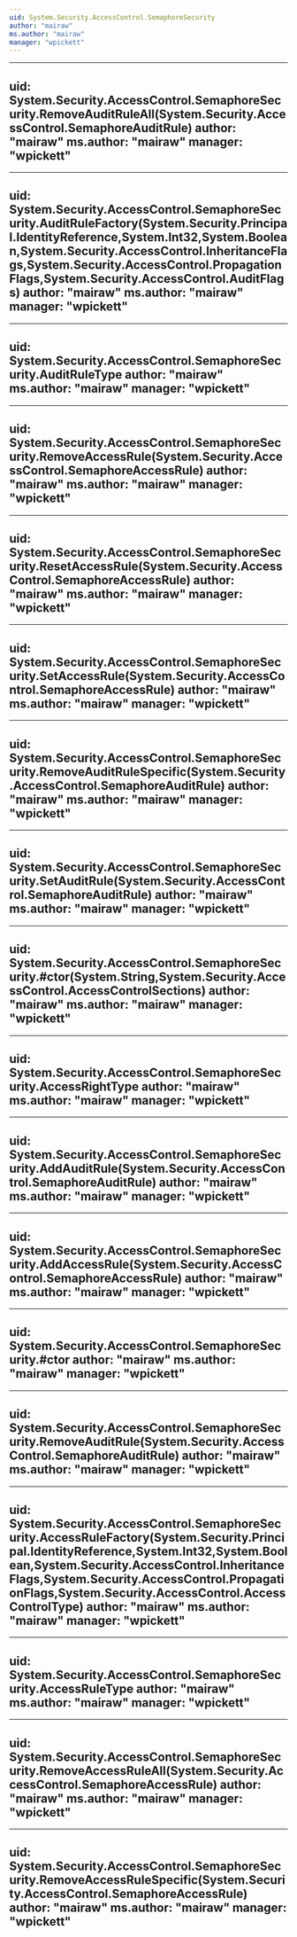 ```yaml
---
uid: System.Security.AccessControl.SemaphoreSecurity
author: "mairaw"
ms.author: "mairaw"
manager: "wpickett"
---
```


---
uid: System.Security.AccessControl.SemaphoreSecurity.RemoveAuditRuleAll(System.Security.AccessControl.SemaphoreAuditRule)
author: "mairaw"
ms.author: "mairaw"
manager: "wpickett"
---

---
uid: System.Security.AccessControl.SemaphoreSecurity.AuditRuleFactory(System.Security.Principal.IdentityReference,System.Int32,System.Boolean,System.Security.AccessControl.InheritanceFlags,System.Security.AccessControl.PropagationFlags,System.Security.AccessControl.AuditFlags)
author: "mairaw"
ms.author: "mairaw"
manager: "wpickett"
---

---
uid: System.Security.AccessControl.SemaphoreSecurity.AuditRuleType
author: "mairaw"
ms.author: "mairaw"
manager: "wpickett"
---

---
uid: System.Security.AccessControl.SemaphoreSecurity.RemoveAccessRule(System.Security.AccessControl.SemaphoreAccessRule)
author: "mairaw"
ms.author: "mairaw"
manager: "wpickett"
---

---
uid: System.Security.AccessControl.SemaphoreSecurity.ResetAccessRule(System.Security.AccessControl.SemaphoreAccessRule)
author: "mairaw"
ms.author: "mairaw"
manager: "wpickett"
---

---
uid: System.Security.AccessControl.SemaphoreSecurity.SetAccessRule(System.Security.AccessControl.SemaphoreAccessRule)
author: "mairaw"
ms.author: "mairaw"
manager: "wpickett"
---

---
uid: System.Security.AccessControl.SemaphoreSecurity.RemoveAuditRuleSpecific(System.Security.AccessControl.SemaphoreAuditRule)
author: "mairaw"
ms.author: "mairaw"
manager: "wpickett"
---

---
uid: System.Security.AccessControl.SemaphoreSecurity.SetAuditRule(System.Security.AccessControl.SemaphoreAuditRule)
author: "mairaw"
ms.author: "mairaw"
manager: "wpickett"
---

---
uid: System.Security.AccessControl.SemaphoreSecurity.#ctor(System.String,System.Security.AccessControl.AccessControlSections)
author: "mairaw"
ms.author: "mairaw"
manager: "wpickett"
---

---
uid: System.Security.AccessControl.SemaphoreSecurity.AccessRightType
author: "mairaw"
ms.author: "mairaw"
manager: "wpickett"
---

---
uid: System.Security.AccessControl.SemaphoreSecurity.AddAuditRule(System.Security.AccessControl.SemaphoreAuditRule)
author: "mairaw"
ms.author: "mairaw"
manager: "wpickett"
---

---
uid: System.Security.AccessControl.SemaphoreSecurity.AddAccessRule(System.Security.AccessControl.SemaphoreAccessRule)
author: "mairaw"
ms.author: "mairaw"
manager: "wpickett"
---

---
uid: System.Security.AccessControl.SemaphoreSecurity.#ctor
author: "mairaw"
ms.author: "mairaw"
manager: "wpickett"
---

---
uid: System.Security.AccessControl.SemaphoreSecurity.RemoveAuditRule(System.Security.AccessControl.SemaphoreAuditRule)
author: "mairaw"
ms.author: "mairaw"
manager: "wpickett"
---

---
uid: System.Security.AccessControl.SemaphoreSecurity.AccessRuleFactory(System.Security.Principal.IdentityReference,System.Int32,System.Boolean,System.Security.AccessControl.InheritanceFlags,System.Security.AccessControl.PropagationFlags,System.Security.AccessControl.AccessControlType)
author: "mairaw"
ms.author: "mairaw"
manager: "wpickett"
---

---
uid: System.Security.AccessControl.SemaphoreSecurity.AccessRuleType
author: "mairaw"
ms.author: "mairaw"
manager: "wpickett"
---

---
uid: System.Security.AccessControl.SemaphoreSecurity.RemoveAccessRuleAll(System.Security.AccessControl.SemaphoreAccessRule)
author: "mairaw"
ms.author: "mairaw"
manager: "wpickett"
---

---
uid: System.Security.AccessControl.SemaphoreSecurity.RemoveAccessRuleSpecific(System.Security.AccessControl.SemaphoreAccessRule)
author: "mairaw"
ms.author: "mairaw"
manager: "wpickett"
---
